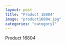 ```yaml
---
layout: post
title: "Product 16804"
image: "product16804.jpg"
categories: "category1"
---
```

Product 16804
